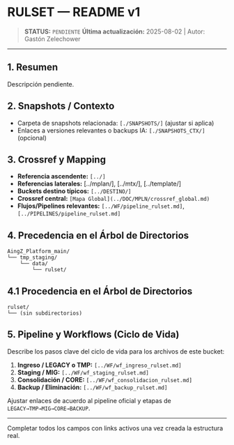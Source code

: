 # RULSET — README v1

> **STATUS:** `PENDIENTE`
> **Última actualización:** 2025-08-02 | Autor: Gastón Zelechower

---

## 1. Resumen
Descripción pendiente.

## 2. Snapshots / Contexto
- Carpeta de snapshots relacionada: `[./SNAPSHOTS/]` (ajustar si aplica)
- Enlaces a versiones relevantes o backups IA: `[./SNAPSHOTS_CTX/]` (opcional)

## 3. Crossref y Mapping
- **Referencia ascendente:** `[../]`
- **Referencias laterales:** [../mplan/], [../mtx/], [../template/]
- **Buckets destino típicos:** `[../DESTINO/]`
- **Crossref central:** `[Mapa Global](../DOC/MPLN/crossref_global.md)`
- **Flujos/Pipelines relevantes:** `[../WF/pipeline_rulset.md]`, `[../PIPELINES/pipeline_rulset.md]`

## 4. Precedencia en el Árbol de Directorios
```text
AingZ_Platform_main/
└── tmp_staging/
    └── data/
        └── rulset/
```

## 4.1 Procedencia en el Árbol de Directorios
```text
rulset/
└── (sin subdirectorios)
```

## 5. Pipeline y Workflows (Ciclo de Vida)
Describe los pasos clave del ciclo de vida para los archivos de este bucket:
1. **Ingreso / LEGACY o TMP:** `[../WF/wf_ingreso_rulset.md]`
2. **Staging / MIG:** `[../WF/wf_staging_rulset.md]`
3. **Consolidación / CORE:** `[../WF/wf_consolidacion_rulset.md]`
4. **Backup / Eliminación:** `[../WF/wf_backup_rulset.md]`

Ajustar enlaces de acuerdo al pipeline oficial y etapas de `LEGACY→TMP→MIG→CORE→BACKUP`.

---

Completar todos los campos con links activos una vez creada la estructura real.

